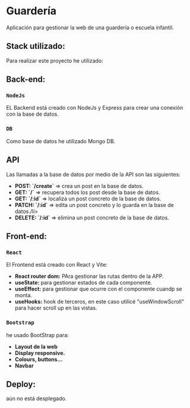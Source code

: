# Guardería

Aplicación para gestionar la web de una guardería o escuela infantil.

## Stack utilizado:
Para realizar este proyecto he utilizado:

## Back-end:

### `NodeJs`

EL Backend está creado con NodeJs y Express para crear una conexión con la base de datos.

### `DB`

Como base de datos he utilizado Mongo DB.

## API

Las llamadas a la base de datos por medio de la API son las siguientes:

<ul>
  <li><b>POST: `/create`</b> => crea un post en la base de datos.</li>
  <li><b>GET: `/`</b> => recupera todos los post desde la base de datos.</li>
  <li><b>GET: `/:id`</b> => localiza un post concreto de la base de datos.</li>
  <li><b>PATCH: `/:id`</b> => edita un post concreto y lo guarda en la base de datos./li>
  <li><b>DELETE: `/:id`</b> => elimina un post concreto de la base de datos.</li>
</ul>

## Front-end:

### `React`

El Frontend está creado con React y Vite:
<ul>
    <li><b>React router dom:</b> PAra gestionar las rutas dentro de la APP.</li>
    <li><b>useState:</b> para gestionar estados de cada componente.</li>
    <li><b>useEffect:</b> para gestionar que ocurre con el componente cuandp se monta.</li>
    <li><b>useHooks:</b> hook de terceros, en este caso utilicé "useWindowScroll" para hacer scroll up en las vistas.</li>
</ul>

### `Bootstrap`

he usado BootStrap para:
<ul>
    <li><b>Layout de la web</b></li>
    <li><b>Display responsive.</b></li>
    <li><b>Colours, buttons...</b></li>
    <li><b>Navbar</b></li>
</ul>

## Deploy:

aún no está desplegado.



